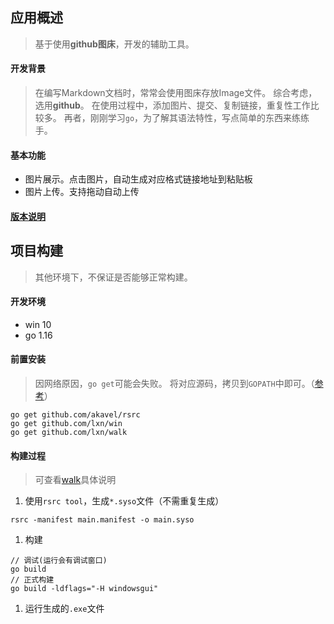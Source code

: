 
## 应用概述
> 基于使用**github图床**，开发的辅助工具。

#### 开发背景

> 在编写Markdown文档时，常常会使用图床存放Image文件。
> 综合考虑，选用**github**。
> 在使用过程中，添加图片、提交、复制链接，重复性工作比较多。
> 再者，刚刚学习`go`，为了解其语法特性，写点简单的东西来练练手。

#### 基本功能

- 图片展示。点击图片，自动生成对应格式链接地址到粘贴板
- 图片上传。支持拖动自动上传

#### [版本说明](VERSION.md)

## 项目构建
> 其他环境下，不保证是否能够正常构建。

#### 开发环境
- win 10
- go 1.16

#### 前置安装
> 因网络原因，`go get`可能会失败。
> 将对应源码，拷贝到`GOPATH`中即可。（[参考](https://github.com/scyking/my-notes/blob/master/%E5%BC%80%E5%8F%91%E8%AF%AD%E8%A8%80/go/go%20get%E5%A4%B1%E8%B4%A5%E9%97%AE%E9%A2%98.md)）

```
go get github.com/akavel/rsrc
go get github.com/lxn/win
go get github.com/lxn/walk
```

#### 构建过程
> 可查看[walk](https://github.com/lxn/walk/README.md)具体说明

1. 使用`rsrc tool`，生成`*.syso`文件（不需重复生成）
```
rsrc -manifest main.manifest -o main.syso
```
1. 构建
```
// 调试(运行会有调试窗口)
go build
// 正式构建
go build -ldflags="-H windowsgui"
```
1. 运行生成的`.exe`文件